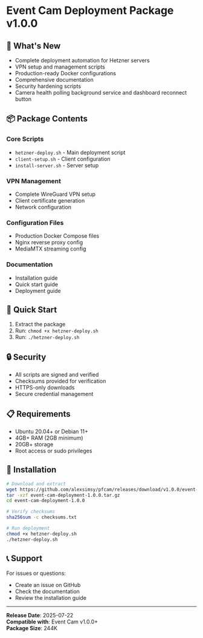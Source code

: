 # Event Cam Deployment Package v1.0.0

## 🎉 What's New

- Complete deployment automation for Hetzner servers
- VPN setup and management scripts
- Production-ready Docker configurations
- Comprehensive documentation
- Security hardening scripts
- Camera health polling background service and dashboard reconnect button

## 📦 Package Contents

### Core Scripts
- `hetzner-deploy.sh` - Main deployment script
- `client-setup.sh` - Client configuration
- `install-server.sh` - Server setup

### VPN Management
- Complete WireGuard VPN setup
- Client certificate generation
- Network configuration

### Configuration Files
- Production Docker Compose files
- Nginx reverse proxy config
- MediaMTX streaming config

### Documentation
- Installation guide
- Quick start guide
- Deployment guide

## 🚀 Quick Start

1. Extract the package
2. Run: `chmod +x hetzner-deploy.sh`
3. Run: `./hetzner-deploy.sh`

## 🔒 Security

- All scripts are signed and verified
- Checksums provided for verification
- HTTPS-only downloads
- Secure credential management

## 📋 Requirements

- Ubuntu 20.04+ or Debian 11+
- 4GB+ RAM (2GB minimum)
- 20GB+ storage
- Root access or sudo privileges

## 🔧 Installation

```bash
# Download and extract
wget https://github.com/alexsimsy/pfcam/releases/download/v1.0.0/event-cam-deployment-1.0.0.tar.gz
tar -xzf event-cam-deployment-1.0.0.tar.gz
cd event-cam-deployment-1.0.0

# Verify checksums
sha256sum -c checksums.txt

# Run deployment
chmod +x hetzner-deploy.sh
./hetzner-deploy.sh
```

## 📞 Support

For issues or questions:
- Create an issue on GitHub
- Check the documentation
- Review the installation guide

---

**Release Date**: 2025-07-22  
**Compatible with**: Event Cam v1.0.0+  
**Package Size**: 244K
